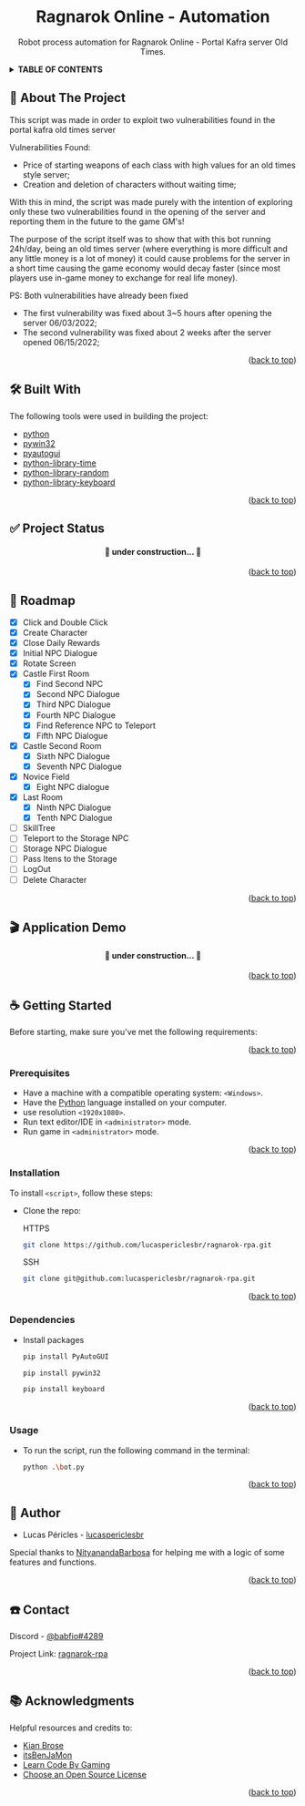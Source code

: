 <div id="top"></div>

  <h1 align="center">Ragnarok Online - Automation</h1>

  <p align="center">
    Robot process automation for Ragnarok Online - Portal Kafra server Old Times.
  </p>
</div>

<!-- TABLE OF CONTENTS -->
<details>
  <summary><b> TABLE OF CONTENTS </b></summary>
  <ol>
    <li>
      <a href="🚀 About The Project">About The Project</a>
      <ul>
        <li><a href="🛠 Built With">Built With</a></li>
        <li><a href="✅ Project Status">Project Status</a></li>
      </ul>
    </li>
    <li><a href="📑 Roadmap">Roadmap</a></li>
    <li><a href="🎬 Application Demo">Application Demo</a></li>
    <li>
      <a href="☕ Getting Started">Getting Started</a>
      <ul>
        <li><a href="prerequisites">Prerequisites</a></li>
        <li><a href="installation">Installation</a></li>
        <li><a href="Dependencies">Dependencies</a></li>
        <li><a href="Usage">Usage</a></li>
      </ul>
    </li>
    <!--<li><a href="📜 License">License</a></li>-->
    <li><a href="📝 Author">Author</a></li>
    <li><a href="☎️ Contact">Contact</a></li>
    <li><a href="📚 Acknowledgments">Acknowledgments</a></li>
  </ol>
</details>

<!-- About The Project -->
## 🚀 About The Project

This script was made in order to exploit two vulnerabilities found in the portal kafra old times server

Vulnerabilities Found:
* Price of starting weapons of each class with high values for an old times style server;
* Creation and deletion of characters without waiting time;

With this in mind, the script was made purely with the intention of exploring only these two vulnerabilities found in the opening of the server and reporting them in the future to the game GM's!

The purpose of the script itself was to show that with this bot running 24h/day, being an old times server (where everything is more difficult and any little money is a lot of money) it could cause problems for the server in a short time causing the game economy would decay faster (since most players use in-game money to exchange for real life money).

PS: Both vulnerabilities have already been fixed
* The first vulnerability was fixed about 3~5 hours after opening the server 06/03/2022;
* The second vulnerability was fixed about 2 weeks after the server opened 06/15/2022;

<p align="right">(<a href="#top">back to top</a>)</p>

<!-- Built With -->
## 🛠 Built With

The following tools were used in building the project:

* [python](https://www.python.org/)
* [pywin32](https://pypi.org/project/pywin32/)
* [pyautogui](https://pyautogui.readthedocs.io/en/latest/)
* [python-library-time](https://docs.python.org/3/library/time.html)
* [python-library-random](https://docs.python.org/3/library/random.html)
* [python-library-keyboard](https://github.com/boppreh/keyboard)

<p align="right">(<a href="#top">back to top</a>)</p>

<!-- Status do Projeto -->
## ✅ Project Status

<h4 align="center"> 
	🚧  under construction...  🚧
</h4>

<p align="right">(<a href="#top">back to top</a>)</p>

<!-- Roadmap/Features -->
## 📑 Roadmap

- [x] Click and Double Click
- [x] Create Character
- [x] Close Daily Rewards
- [x] Initial NPC Dialogue
- [x] Rotate Screen
- [x] Castle First Room
  - [x] Find Second NPC
  - [x] Second NPC Dialogue
  - [x] Third NPC Dialogue
  - [x] Fourth NPC Dialogue
  - [x] Find Reference NPC to Teleport
  - [x] Fifth NPC Dialogue
- [x] Castle Second Room 
  - [x] Sixth NPC Dialogue
  - [x] Seventh NPC Dialogue
- [x] Novice Field
  - [x] Eight NPC dialogue
- [x] Last Room
  - [x] Ninth NPC Dialogue
  - [x] Tenth NPC Dialogue
- [ ] SkillTree
- [ ] Teleport to the Storage NPC
- [ ] Storage NPC Dialogue
- [ ] Pass Itens to the Storage
- [ ] LogOut
- [ ] Delete Character  

<p align="right">(<a href="#top">back to top</a>)</p>

<!-- Demonstração da Aplicação -->
## 🎬 Application Demo

<h4 align="center"> 
	🚧  under construction...  🚧
</h4>

<p align="right">(<a href="#top">back to top</a>)</p>

<!-- Getting Started -->
## ☕ Getting Started

Before starting, make sure you've met the following requirements:

<p align="right">(<a href="#top">back to top</a>)</p>

<!-- Prerequisites -->
### Prerequisites

* Have a machine with a compatible operating system: `<Windows>`.
* Have the [Python](https://www.python.org/) language installed on your computer.
* use resolution `<1920x1080>`.
* Run text editor/IDE in `<administrator>` mode.
* Run game in `<administrator>` mode.

<p align="right">(<a href="#top">back to top</a>)</p>

<!-- Installation -->
### Installation

To install `<script>`, follow these steps:

* Clone the repo:

  HTTPS
  ```sh
  git clone https://github.com/lucaspericlesbr/ragnarok-rpa.git
  ```
  SSH
  ```sh
  git clone git@github.com:lucaspericlesbr/ragnarok-rpa.git
  ```

<p align="right">(<a href="#top">back to top</a>)</p>

<!-- Dependencies -->
### Dependencies

* Install packages

  ```sh
  pip install PyAutoGUI
  ```
   
  ```sh
  pip install pywin32
  ```

  ```sh
  pip install keyboard
  ```

<p align="right">(<a href="#top">back to top</a>)</p>

<!-- Usage -->
### Usage

* To run the script, run the following command in the terminal:

  ```sh
  python .\bot.py
  ```

<p align="right">(<a href="#top">back to top</a>)</p>


<!-- 
License
## 📜 License

-Distributed under the MIT License. See `LICENSE.txt` for more information.

<p align="right">(<a href="#top">back to top</a>)</p>
-->

<!-- Authors -->
## 📝 Author

- Lucas Péricles - [lucaspericlesbr](https://github.com/lucaspericlesbr)

Special thanks to [NityanandaBarbosa](https://github.com/NityanandaBarbosa) for helping me with a logic of some features and functions.

<p align="right">(<a href="#top">back to top</a>)</p>

<!-- Contact -->
## ☎️ Contact

Discord - [@babfio#4289](@babfio#4289)

Project Link: [ragnarok-rpa](https://github.com/lucaspericlesbr/ragnarok-rpa)

<p align="right">(<a href="#top">back to top</a>)</p>

<!-- ACKNOWLEDGMENTS -->
## 📚 Acknowledgments

Helpful resources and credits to:

* [Kian Brose](https://www.youtube.com/watch?v=YRAIUA-Oc1Y&ab_channel=KianBrose)
* [itsBenJaMon](https://www.youtube.com/watch?v=D7Lkbi2KiSc&ab_channel=itsBenJaMon)
* [Learn Code By Gaming](https://www.youtube.com/watch?v=LFDGgFRqVIs&ab_channel=LearnCodeByGaming)
* [Choose an Open Source License](https://choosealicense.com)

<p align="right">(<a href="#top">back to top</a>)</p>
